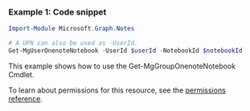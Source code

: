 ### Example 1: Code snippet

```powershellImport-Module Microsoft.Graph.Notes

# A UPN can also be used as -UserId.
Get-MgUserOnenoteNotebook -UserId $userId -NotebookId $notebookId
```
This example shows how to use the Get-MgGroupOnenoteNotebook Cmdlet.
To learn about permissions for this resource, see the [permissions reference](/graph/permissions-reference).

